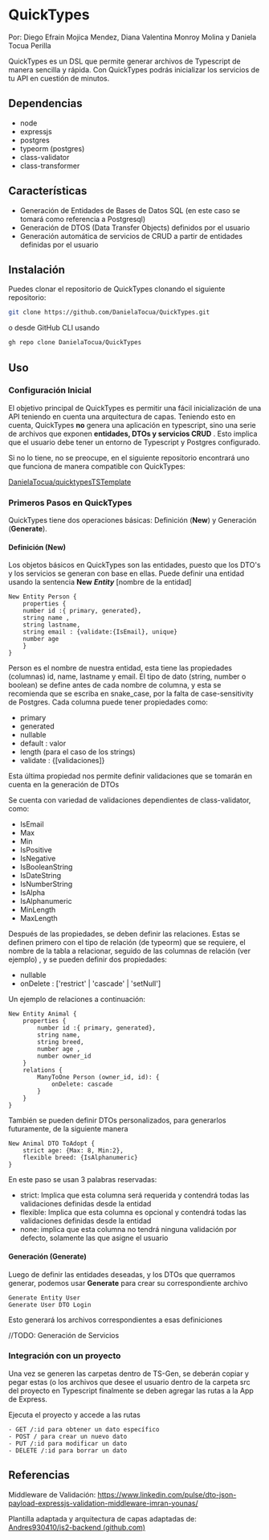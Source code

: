 # QuickTypes

Por:  Diego Efrain Mojica Mendez, Diana Valentina Monroy Molina y  Daniela Tocua Perilla 

QuickTypes es un  DSL que permite generar archivos de Typescript de manera sencilla y rápida. Con QuickTypes podrás inicializar los servicios de tu API en cuestión de minutos. 

## Dependencias
- node
- expressjs 
- postgres
- typeorm (postgres)
- class-validator
- class-transformer 

## Características
- Generación de Entidades de Bases de Datos SQL (en este caso se tomará como referencia a Postgresql)
- Generación de DTOS (Data Transfer Objects) definidos por el usuario
- Generación automática de servicios de CRUD a partir de entidades definidas por el usuario

## Instalación

Puedes clonar el repositorio de QuickTypes clonando el siguiente repositorio:

```bash
git clone https://github.com/DanielaTocua/QuickTypes.git

```
o desde GitHub CLI usando 

```bash
gh repo clone DanielaTocua/QuickTypes

```
## Uso

### Configuración Inicial
El objetivo principal de QuickTypes es permitir una fácil inicialización de una API teniendo en cuenta una arquitectura de capas. Teniendo esto en cuenta, QuickTypes **no** genera una aplicación en typescript, sino una serie de archivos que exponen **entidades, DTOs y servicios CRUD** . Esto implica que el usuario debe tener un entorno de Typescript y Postgres configurado.

Si no lo tiene, no se preocupe, en el siguiente repositorio encontrará uno que funciona de manera compatible con QuickTypes:

[DanielaTocua/quicktypesTSTemplate](https://github.com/DanielaTocua/quicktypesTSTemplate)

### Primeros Pasos en QuickTypes

QuickTypes tiene dos operaciones básicas: Definición (**New**) y Generación (**Generate**). 

#### Definición (New)

Los objetos básicos en QuickTypes son las entidades, puesto que los DTO's y los servicios se generan con base en ellas. Puede definir una entidad usando la sentencia **New** ***Entity*** [nombre de la entidad]

```
New Entity Person {  
	properties {  
	number id :{ primary, generated},  
	string name ,  
	string lastname,  
	string email : {validate:{IsEmail}, unique} 
	number age 
	}  
}
```
Person es el nombre de nuestra entidad, esta tiene las propiedades (columnas) id, name, lastname y  email. El tipo de dato (string, number o boolean) se define antes de cada nombre de columna, y esta se recomienda que se escriba en snake_case, por la falta de     case-sensitivity de Postgres. 
Cada columna puede tener propiedades como:
- primary
- generated
- nullable 
- default : valor
- length (para el caso de los strings) 
- validate :   {[validaciones]}

Esta última propiedad nos permite definir validaciones que se tomarán en cuenta en la generación de DTOs

Se cuenta con variedad de validaciones dependientes de class-validator, como:
- IsEmail
- Max
- Min
- IsPositive
- IsNegative
- IsBooleanString
- IsDateString
- IsNumberString
- IsAlpha
- IsAlphanumeric
- MinLength
- MaxLength


Después de las propiedades, se deben definir las relaciones. Estas se definen primero con el tipo de relación (de typeorm) que se requiere, el nombre de la tabla a relacionar, seguido de las columnas de relación (ver ejemplo) , y se pueden definir dos propiedades:

- nullable
- onDelete : ['restrict' | 'cascade' | 'setNull']

Un ejemplo de relaciones a continuación:
```
New Entity Animal {
    properties {
        number id :{ primary, generated},
        string name,
        string breed,
        number age ,
        number owner_id
    }
    relations {
        ManyToOne Person (owner_id, id): {
            onDelete: cascade
        }
    }
}
```
También se pueden definir DTOs personalizados, para generarlos futuramente, de la siguiente manera 

```
New Animal DTO ToAdopt {
    strict age: {Max: 8, Min:2},
    flexible breed: {IsAlphanumeric}
}
```


En este paso se usan 3 palabras reservadas:
- strict: Implica que esta columna será requerida y contendrá todas las validaciones definidas desde la entidad
- flexible: Implica que esta columna es opcional y contendrá todas las validaciones definidas desde la entidad
- none: implica que esta columna no tendrá ninguna validación por defecto, solamente las que asigne el usuario 

#### Generación (Generate)
Luego de definir las entidades deseadas, y los DTOs que querramos generar, podemos usar **Generate** para crear su correspondiente archivo 
```
Generate Entity User
Generate User DTO Login 
```

Esto generará los archivos correspondientes a esas definiciones


//TODO: Generación de Servicios
### Integración con un proyecto 
Una vez se generen las carpetas  dentro de TS-Gen, se deberán copiar y pegar estas (o los archivos que desee el usuario dentro de la carpeta src del proyecto en Typescript
finalmente se deben agregar las rutas a la App de Express.

Ejecuta el proyecto y accede a las rutas 
```
- GET /:id para obtener un dato específico 
- POST / para crear un nuevo dato
- PUT /:id para modificar un dato
- DELETE /:id para borrar un dato 
```



## Referencias

Middleware de Validación: https://www.linkedin.com/pulse/dto-json-payload-expressjs-validation-middleware-imran-younas/

Plantilla adaptada y arquitectura de capas adaptadas de: [Andres930410/is2-backend (github.com)](https://github.com/Andres930410/is2-backend)

